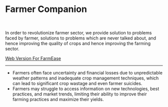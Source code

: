 <h1>Farmer Companion</h1>
<br>
<p>In order to revolutionize farmer sector, we provide solution to problems faced by farmer, solutions to problems which are never talked about, and hence improving the quality of crops and hence improving the farming sector. </p>
<a class="abc" href="https://rahul-nsut.github.io/FarmEaseWeb" > Web Version For FarmEase </a>
<hr>
<ul>
  <li>Farmers often face uncertainty and financial losses due to unpredictable weather patterns and inadequate crop management techniques, which can lead to significant crop wastage and even farmer suicides.</li>
  <li>Farmers may struggle to access information on new technologies, best practices, and market trends, limiting their ability to improve their farming practices and maximize their yields.</li>
</ul>
